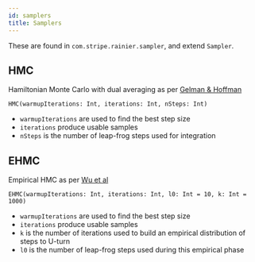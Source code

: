 ```yaml
---
id: samplers
title: Samplers
---
```


These are found in `com.stripe.rainier.sampler`, and extend `Sampler`.

## HMC

Hamiltonian Monte Carlo with dual averaging as per [Gelman & Hoffman](http://www.stat.columbia.edu/~gelman/research/published/nuts.pdf)

`HMC(warmupIterations: Int, iterations: Int, nSteps: Int)`

* `warmupIterations` are used to find the best step size
* `iterations` produce usable samples
* `nSteps` is the number of leap-frog steps used for integration

## EHMC

Empirical HMC as per [Wu et al](https://arxiv.org/pdf/1810.04449.pdf)

`EHMC(warmupIterations: Int, iterations: Int, l0: Int = 10, k: Int = 1000)`

* `warmupIterations` are used to find the best step size
* `iterations` produce usable samples
* `k` is the number of iterations used to build an empirical distribution of steps to U-turn
* `l0` is the number of leap-frog steps used during this empirical phase
